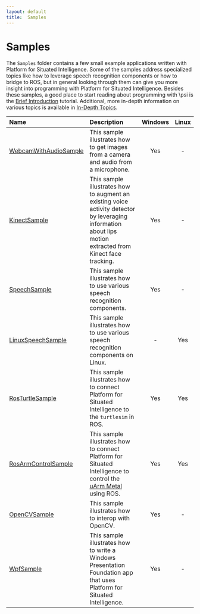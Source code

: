```yaml
---
layout: default
title:  Samples
---
```


# Samples

The `Samples` folder contains a few small example applications written with Platform for Situated Intelligence. Some of the samples address specialized topics like how to leverage speech recognition components or how to bridge to ROS, but in general looking through them can give you more insight into programming with Platform for Situated Intelligence. Besides these samples, a good place to start reading about programming with \\psi is the [Brief Introduction](/psi/tutorials) tutorial. Additional, more in-depth information on various topics is available in [In-Depth Topics](/psi/topics).


| Name | Description | Windows | Linux |
| :----------- | :---------- | :--: | :--: |
| [WebcamWithAudioSample](https://github.com/Microsoft/psi/blob/master/Samples/WebcamWithAudioSample) | This sample illustrates how to get images from a camera and audio from a microphone. | Yes | - |
| [KinectSample](https://github.com/Microsoft/psi/blob/master/Samples/KinectSample) | This sample illustrates how to augment an existing voice activity detector by leveraging information about lips motion extracted from Kinect face tracking. | Yes | - |
| [SpeechSample](https://github.com/Microsoft/psi/blob/master/Samples/SpeechSample) | This sample illustrates how to use various speech recognition components. | Yes | - |
| [LinuxSpeechSample](https://github.com/Microsoft/psi/blob/master/Samples/LinuxSpeechSample) | This sample illustrates how to use various speech recognition components on Linux. | - | Yes |
| [RosTurtleSample](https://github.com/Microsoft/psi/blob/master/Samples/RosTurtleSample) | This sample illustrates how to connect Platform for Situated Intelligence to the `turtlesim` in ROS. | Yes | Yes |
| [RosArmControlSample](https://github.com/Microsoft/psi/blob/master/Samples/RosArmControlSample) | This sample illustrates how to connect Platform for Situated Intelligence to control the [uArm Metal](http://ufactory.cc/#/en/uarm1) using ROS. | Yes | Yes |
| [OpenCVSample](https://github.com/Microsoft/psi/blob/master/Samples/OpenCVSample) | This sample illustrates how to interop with OpenCV. | Yes | - |
| [WpfSample](https://github.com/Microsoft/psi/blob/master/Samples/WpfSample) | This sample illustrates how to write a Windows Presentation Foundation app that uses Platform for Situated Intelligence. | Yes | - |



